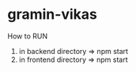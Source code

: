 # gramin-vikas

How to RUN

1. in backend directory => npm start
2. in frontend directory => npm start